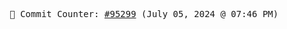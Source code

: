 <p align="center">
    <samp>
        📮 Commit Counter: <a href="https://github.com/Javascript-void0/Javascript-void0/commits/main">#95299</a> (July 05, 2024 @ 07:46 PM)
    </samp>
</p>
